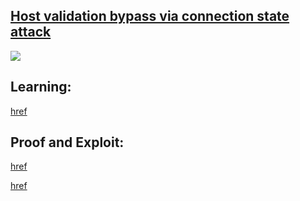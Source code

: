 ## [Host validation bypass via connection state attack](https://portswigger.net/web-security/host-header/exploiting/lab-host-header-host-validation-bypass-via-connection-state-attack)

![](https://github.com/nu11secur1ty/PortSwigger-Web-Security-Academy/blob/main/HTTP-Host-header-attacks/Host-validation-bypass-via-connection-state-attack/Docs/Screenshot%202022-08-13%20231429.png)

## Learning:
[href](https://portswigger.net/web-security/host-header)

## Proof and Exploit:
[href](https://www.youtube.com/watch?v=PuwzBfkX4EQ)

[href](https://streamable.com/s7gfw3)
